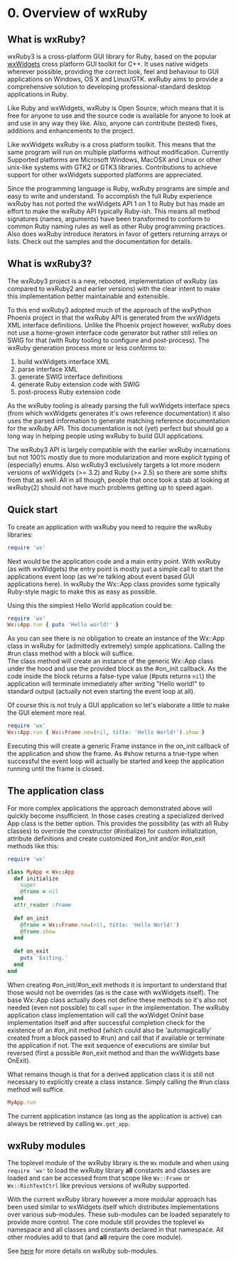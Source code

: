 <!--
# @markup markdown
# @title 0. Overview of wxRuby
-->

# 0. Overview of wxRuby

## What is wxRuby?

wxRuby3 is a cross-platform GUI library for Ruby, based on the popular [wxWidgets](https://wxwidgets.org)
cross platform GUI toolkit for C++. It uses native widgets wherever possible, providing
the correct look, feel and behaviour to GUI applications on Windows, OS
X and Linux/GTK. wxRuby aims to provide a comprehensive solution to
developing professional-standard desktop applications in Ruby.

Like Ruby and wxWidgets, wxRuby is Open Source, which means that it is free for anyone to use and the source code 
is available for anyone to look at and use in any way they like. Also, anyone can contribute (tested) fixes, additions 
and enhancements to the project.

Like wxWidgets wxRuby is a cross platform toolkit. This means that the same program will run on multiple platforms 
without modification. Currently Supported platforms are Microsoft Windows, MacOSX and Linux or other 
unix-like systems with GTK2 or GTK3 libraries. Contributions to achieve support for other wxWidgets supported platforms
are appreciated.

Since the programming language is Ruby, wxRuby programs are simple and easy to write and understand. To accomplish the
full Ruby experience wxRuby has not ported the wxWidgets API 1 on 1 to Ruby but has made an effort to make the wxRuby
API typically Ruby-ish. This means all method signatures (names, arguments) have been transformed to conform to common
Ruby naming rules as well as other Ruby programming practices. Also does wxRuby introduce iterators in favor of getters
returning arrays or lists.
Check out the samples and the documentation for details.

## What is wxRuby3?

The wxRuby3 project is a new, rebooted, implementation of wxRuby (as compared to wxRuby2 and earlier versions) with the
clear intent to make this implementation better maintainable and extensible.

To this end wxRuby3 adopted much of the approach of the wxPython Phoenix project in that the wxRuby API is generated 
from the wxWidgets XML interface definitions. Unlike the Phoenix project however, wxRuby does not use a home-grown
interface code generator but rather still relies on SWIG for that (with Ruby tooling to configure and post-process).
The wxRuby generation process more or less conforms to: 

1. build wxWidgets interface XML
2. parse interface XML
3. generate SWIG interface definitions
4. generate Ruby extension code with SWIG
5. post-process Ruby extension code

As the wxRuby tooling is already parsing the full wxWidgets interface specs (from which wxWidgets generates it's own 
reference documentation) it also uses the parsed information to generate matching reference documentation for the 
wxRuby API. This documentation is not (yet) perfect but should go a long way in helping people using wxRuby to build
GUI applications.

The wxRuby3 API is largely compatible with the earlier wxRuby incarnations but not 100% mostly due to more 
modularization and more explicit typing of (especially) enums. Also wxRuby3 exclusively targets a lot more modern 
versions of wxWidgets (>= 3.2) and Ruby (>= 2.5) so there are some shifts from that as well. All in all though,
people that once took a stab at looking at wxRuby(2) should not have much problems getting up to speed again. 

## Quick start

To create an application with wxRuby you need to require the wxRuby libraries:

```ruby
require 'wx'
```

Next would be the application code and a main entry point. With wxRuby (as with wxWidgets) the entry
point is mostly just a simple call to start the applications event loop (as we're talking about event 
based GUI applications here). 
In wxRuby the Wx::App class provides some typically Ruby-style magic to make this as easy as possible.

Using this the simplest Hello World application could be:

```ruby
require 'wx'
Wx::App.run { puts 'Hello world!' }
```

As you can see there is no obligation to create an instance of the Wx::App class in wxRuby for
(admittedly extremely) simple applications. Calling the #run class method with a block will suffice.<br>
The class method will create an instance of the generic Wx::App class under the hood and use the 
provided block as the #on_init callback. As the code inside the block returns a false-type value (#puts 
returns `nil`) the application will terminate immediately after writing "Hello world!" to standard
output (actually not even starting the event loop at all).

Of course this is not truly a GUI application so let's elaborate a little to make the GUI element
more real.

```ruby
require 'wx'
Wx::App.run { Wx::Frame.new(nil, title: 'Hello World!').show }
```

Executing this will create a generic Frame instance in the on_init callback of the application
and show the frame. As #show returns a true-type when successful the event loop will actually be
started and keep the application running until the frame is closed. 

## The application class

For more complex applications the approach demonstrated above will quickly become insufficient. In those cases
creating a specialized derived App class is the better option.
This provides the possibility (as with all Ruby classes) to override the constructor (#initialize) for
custom initialization, attribute definitions and create customized #on_init and/or #on_exit methods like
this:

```ruby
require 'wx'

class MyApp < Wx::App
  def initialize
    super
    @frame = nil
  end
  attr_reader :frame
  
  def on_init
    @frame = Wx::Frame.new(nil, title: 'Hello World!')
    @frame.show
  end
  
  def on_exit
    puts 'Exiting.'
  end
end
```

When creating #on_init/#on_exit methods it is important to understand that those would not be overrides (as is the case
with wxWidgets itself). The base Wx::App class actually does not define these methods so it's also not needed (even not possible)
to call `super` in the implementation. The wxRuby application class implementation will call the wxWidget OnInit base implementation
itself and after successful completion check for the existence of an #on_init method (which could also be 'automagicallly'
created from a block passed to #run) and call that if available or terminate the application if not. The
exit sequence of executions are similar but reversed (first a possible #on_exit method and than the wxWidgets base OnExit).

What remains though is that for a derived application class it is still not necessary to explicitly create a class instance.
Simply calling the #run class method will suffice.

```ruby
MyApp.run
```

The current application instance (as long as the application is active) can always be retrieved by
calling `Wx.get_app`.

## wxRuby modules

The toplevel module of the wxRuby library is the `Wx` module and when using `require 'wx'` to load the wxRuby library
**all** constants and classes are loaded and can be accessed from that scope like `Wx::Frame` or `Wx::RichTextCtrl` 
like previous versions of wxRuby supported.

With the current wxRuby library however a more modular approach has been used similar to wxWidgets itself which
distributes implementations over various sub-modules. These sub-modules can be loaded separately to provide more control.
The core module still provides the toplevel `Wx` namespace and all classes and constants declared in that namespace.
All other modules add to that (and **all** require the core module).

See [here](01_packages.md) for more details on wxRuby sub-modules.
